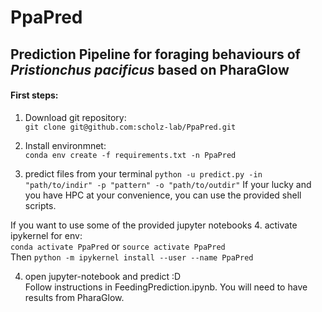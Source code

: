 # PpaPred
## Prediction Pipeline for foraging behaviours of *Pristionchus pacificus* based on PharaGlow

#### First steps:
1. Download git repository:<br>
`git clone git@github.com:scholz-lab/PpaPred.git`

2. Install environmnet:<br>
`conda env create -f requirements.txt -n PpaPred`

3. predict files from your terminal
`python -u predict.py -in "path/to/indir" -p "pattern" -o "path/to/outdir"`
If your lucky and you have HPC at your convenience, you can use the provided shell scripts.

If you want to use some of the provided jupyter notebooks
4. activate ipykernel for env:<br>
    `conda activate PpaPred` or `source activate PpaPred`<br>
    Then `python -m ipykernel install --user --name PpaPred`

4. open jupyter-notebook and predict :D<br>
Follow instructions in FeedingPrediction.ipynb. You will need to have results from PharaGlow.
